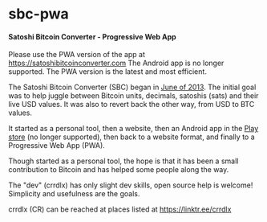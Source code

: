 
# sbc-pwa

#### Satoshi Bitcoin Converter - Progressive Web App

Please use the PWA version of the app at https://satoshibitcoinconverter.com The Android app is no longer supported. The PWA version is the latest and most efficient.

The Satoshi Bitcoin Converter (SBC) began in [June of 2013](https://bitcointalk.org/index.php?topic=239948.msg2541921#msg2541921). The initial goal was to help juggle between Bitcoin units, decimals, satoshis (sats) and their live USD values. It was also to revert back the other way, from USD to BTC values.

It started as a personal tool, then a website, then an Android app in the [Play store](https://play.google.com/store/apps/details?id=com.satoshi.bitcoin.converter&hl=en_US) (no longer supported), then back to a website format, and finally to a Progressive Web App (PWA).

Though started as a personal tool, the hope is that it has been a small contribution to Bitcoin and has helped some people along the way.

The "dev" (crrdlx) has only slight dev skills, open source help is welcome! Simplicity and usefulness are the goals.

crrdlx (CR) can be reached at places listed at https://linktr.ee/crrdlx
